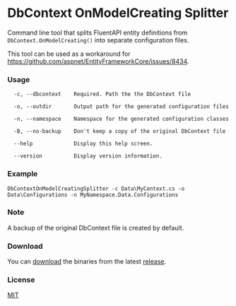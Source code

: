 # DbContext OnModelCreating Splitter
Command line tool that splits FluentAPI entity definitions from `DbContext.OnModelCreating()` into separate configuration files.

This tool can be used as a workaround for https://github.com/aspnet/EntityFrameworkCore/issues/8434.

### Usage
```
  -c, --dbcontext    Required. Path the the DbContext file

  -o, --outdir       Output path for the generated configuration files

  -n, --namespace    Namespace for the generated configuration classes

  -B, --no-backup    Don't keep a copy of the original DbContext file

  --help             Display this help screen.

  --version          Display version information.
```

### Example
```
DbContextOnModelCreatingSplitter -c Data\MyContext.cs -o Data\Configurations -n MyNamespace.Data.Configurations
```

### Note
A backup of the original DbContext file is created by default.

### Download
You can [download](https://github.com/lauxjpn/DbContextOnModelCreatingSplitter/releases/download/v1.0.0/DbContextOnModelCreatingSplitter_1.0.0.zip) the binaries from the latest [release](https://github.com/lauxjpn/DbContextOnModelCreatingSplitter/releases). 

### License
[MIT](https://github.com/lauxjpn/DbContextOnConfiguringSplitter/blob/master/LICENSE)
